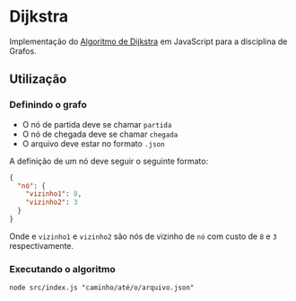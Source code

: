 # Dijkstra

Implementação do [Algoritmo de Dijkstra](https://pt.wikipedia.org/wiki/Algoritmo_de_Dijkstra) em JavaScript para a disciplina de Grafos.

## Utilização

### Definindo o grafo

- O nó de partida deve se chamar `partida`
- O nó de chegada deve se chamar `chegada`
- O arquivo deve estar no formato `.json`

A definição de um nó deve seguir o seguinte formato:

```json
{
  "nó": {
    "vizinho1": 8,
    "vizinho2": 3
  }
}
```

Onde e `vizinho1` e `vizinho2` são nós de vizinho de `nó` com custo de `8` e `3` respectivamente.

### Executando o algoritmo

```
node src/index.js "caminho/até/o/arquivo.json"
```
